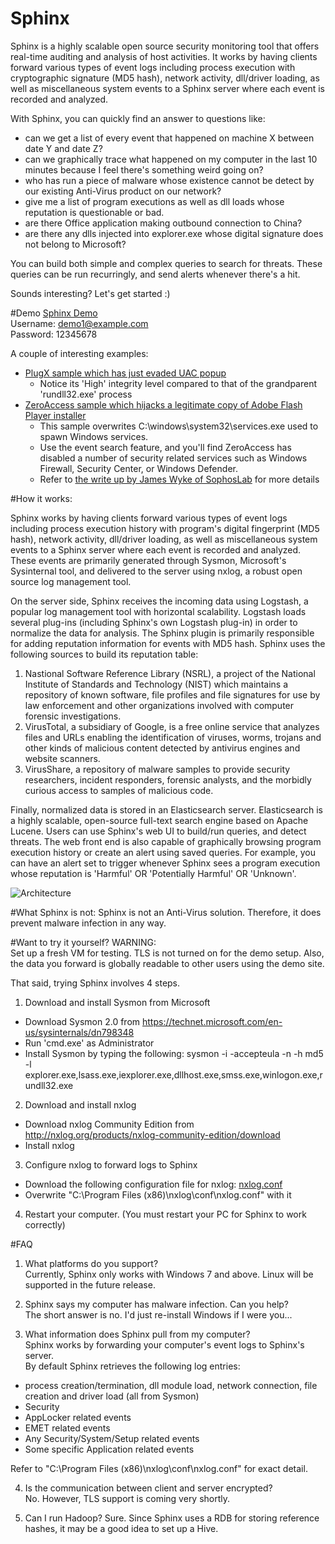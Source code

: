 # Sphinx
Sphinx is a highly scalable open source security monitoring tool that offers real-time auditing and analysis of host activities.
It works by having clients forward various types of event logs including process execution with cryptographic signature (MD5 hash), network activity, dll/driver loading, as well as miscellaneous system events to a Sphinx server where each event is recorded and analyzed. 

With Sphinx, you can quickly find an answer to questions like:

- can we get a list of every event that happened on machine X between date Y and date Z?
- can we graphically trace what happened on my computer in the last 10 minutes because I feel there's something weird going on?
- who has run a piece of malware whose existence cannot be detect by our existing Anti-Virus product on our network?
- give me a list of program executions as well as dll loads whose reputation is questionable or bad.
- are there Office application making outbound connection to China?
- are there any dlls injected into explorer.exe whose digital signature does not belong to Microsoft?


You can build both simple and complex queries to search for threats. 
These queries can be run recurringly, and send alerts whenever there's a hit.


Sounds interesting? Let's get started :)

#Demo
[Sphinx Demo](https://sphinx-demo.herokuapp.com)  
Username: demo1@example.com  
Password: 12345678  

A couple of interesting examples:
- [PlugX sample which has just evaded UAC popup](http://sphinx-demo.herokuapp.com/sb_admin/process_detail?hostname=infected-PC&guid=%7B056D4FE9-6C7B-5528-0000-001035CE0400%7D)  
  * Notice its 'High' integrity level compared to that of the grandparent 'rundll32.exe' process
- [ZeroAccess sample which hijacks a legitimate copy of Adobe Flash Player installer](http://sphinx-demo.herokuapp.com/sb_admin/process_detail?hostname=infected-PC&guid=%7B056D4FE9-61C7-552E-0000-001019430B00%7D)
  * This sample overwrites C:\windows\system32\services.exe used to spawn Windows services.
  * Use the event search feature, and you'll find ZeroAccess has disabled a number of security related services such as Windows Firewall, Security Center, or Windows Defender.
  * Refer to [the write up by James Wyke of SophosLab](https://sophosnews.files.wordpress.com/2012/04/zeroaccess2.pdf) for more details 
 



#How it works:

Sphinx works by having clients forward various types of event logs including process execution history with program's digital fingerprint (MD5 hash), network activity, dll/driver loading, as well as miscellaneous system events to a Sphinx server where each event is recorded and analyzed. These events are primarily generated through Sysmon, Microsoft's Sysinternal tool, and delivered to the server using nxlog, a robust open source log management tool. 

On the server side, Sphinx receives the incoming data using Logstash, a popular log management tool with horizontal scalability. Logstash loads several plug-ins (including Sphinx's own Logstash plug-in) in order to normalize the data for analysis. The Sphinx plugin is primarily responsible for adding reputation information for events with MD5 hash. Sphinx uses the following sources to build its reputation table:

1. Nastional Software Reference Library (NSRL), a project of the National Institute of Standards and Technology (NIST) which maintains a repository of known software, file profiles and file signatures for use by law enforcement and other organizations involved with computer forensic investigations.
2. VirusTotal, a subsidiary of Google, is a free online service that analyzes files and URLs enabling the identification of viruses, worms, trojans and other kinds of malicious content detected by antivirus engines and website scanners.
3. VirusShare, a repository of malware samples to provide security researchers, incident responders, forensic analysts, and the morbidly curious access to samples of malicious code.

Finally, normalized data is stored in an Elasticsearch server. Elasticsearch is a highly scalable, open-source full-text search engine based on Apache Lucene. Users can use Sphinx's web UI to build/run queries, and detect threats. The web front end is also capable of graphically browsing program execution history or create an alert using saved queries.
For example, you can have an alert set to trigger whenever Sphinx sees a program execution whose reputation is 'Harmful' OR 'Potentially Harmful' OR 'Unknown'.

![Architecture](https://raw.githubusercontent.com/wiki/hiro4848/sphinx/images/design.png)


#What Sphinx is not:
Sphinx is not an Anti-Virus solution. Therefore, it does prevent malware infection in any way. 


#Want to try it yourself?
WARNING:  
Set up a fresh VM for testing. TLS is not turned on for the demo setup. Also, the data you forward is globally readable to other users using the demo site.

That said, trying Sphinx involves 4 steps. 


1. Download and install Sysmon from Microsoft
  * Download Sysmon 2.0 from https://technet.microsoft.com/en-us/sysinternals/dn798348
  * Run 'cmd.exe' as Administrator 
  * Install Sysmon by typing the following:
     sysmon -i -accepteula -n -h md5 -l explorer.exe,lsass.exe,iexplorer.exe,dllhost.exe,smss.exe,winlogon.exe,rundll32.exe

2. Download and install nxlog
  * Download nxlog Community Edition from http://nxlog.org/products/nxlog-community-edition/download
  * Install nxlog

3. Configure nxlog to forward logs to Sphinx
  * Download the following configuration file for nxlog:
    [nxlog.conf](https://raw.githubusercontent.com/hiro4848/sphinx/master/nxlog.conf)
  * Overwrite "C:\Program Files (x86)\nxlog\conf\nxlog.conf" with it

4. Restart your computer. (You must restart your PC for Sphinx to work correctly)


#FAQ
1. What platforms do you support?  
Currently, Sphinx only works with Windows 7 and above. Linux will be supported in the future release.

2. Sphinx says my computer has malware infection. Can you help?  
The short answer is no. I'd just re-install Windows if I were you...

3. What information does Sphinx pull from my computer?  
Sphinx works by forwarding your computer's event logs to Sphinx's server.   
By default Sphinx retrieves the following log entries:  
 * process creation/termination, dll module load, network connection, file creation and driver load (all from Sysmon)
 * Security
 * AppLocker related events
 * EMET related events
 * Any Security/System/Setup related events
 * Some specific Application related events

 Refer to "C:\Program Files (x86)\nxlog\conf\nxlog.conf" for exact detail.

4. Is the communication between client and server encrypted?  
No. However, TLS support is coming very shortly.

5. Can I run Hadoop?
Sure. Since Sphinx uses a RDB for storing reference hashes, it may be a good idea to set up a Hive.



